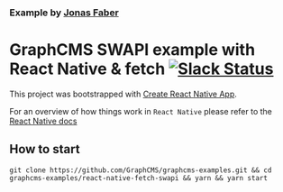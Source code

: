 ### Example by [Jonas Faber](https://github.com/flexzuu)

# GraphCMS SWAPI example with React Native & fetch [![Slack Status](https://slack.graphcms.com/badge.svg)](https://slack.graphcms.com)

This project was bootstrapped with [Create React Native App](https://github.com/react-community/create-react-native-app).

For an overview of how things work in `React Native` please refer to the [React Native docs](https://facebook.github.io/react-native/docs/getting-started.html)

## How to start
```
git clone https://github.com/GraphCMS/graphcms-examples.git && cd graphcms-examples/react-native-fetch-swapi && yarn && yarn start
```
